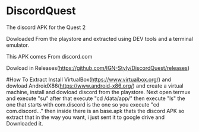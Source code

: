 # DiscordQuest
The discord APK for the Quest 2

Dowloaded From the playstore and extracted using DEV tools and a terminal emulator.

This APK comes From discord.com

Dowload in Releases(https://github.com/IGN-Styly/DiscordQuest/releases)

#How To Extract
Install VirtualBox(https://www.virtualbox.org/) and dowload AndroidX86(https://www.android-x86.org/) and create a virtual machine, install and dowload discord  from the playstore.
Next open termux and execute "su" after that execute "cd /data/app/" then execute "ls" the one that starts with com.discord is the one so you execute "cd com.discord..." then inside there is an base.apk thats the discord APK so extract that in the way you want, i just sent it to google drive and Downloaded it.
